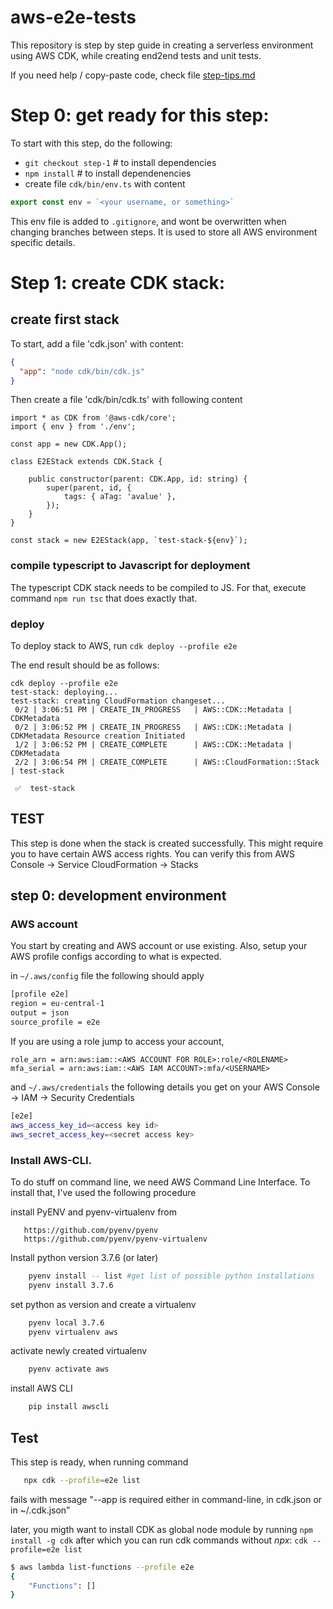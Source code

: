 # aws-e2e-tests

This repository is step by step guide in creating a serverless environment using AWS CDK, while creating end2end tests and unit tests. 

If you need help / copy-paste code, check file [step-tips.md](step-tips.md)

# Step 0: get ready for this step:
To start with this step, do the following:

   * `git checkout step-1`  # to install dependencies
   * `npm install`  # to install dependenencies
   * create file `cdk/bin/env.ts` with content
```typescript
export const env = `<your username, or something>`
```

This env file is added to `.gitignore`, and wont be overwritten when changing branches between steps. It is used to 
store all AWS environment specific details. 

# Step 1: create CDK stack:

## create first stack

To start, add a file 'cdk.json' with content:
```json
{
  "app": "node cdk/bin/cdk.js"
}
```

Then create a file 'cdk/bin/cdk.ts' with following content

```
import * as CDK from '@aws-cdk/core';
import { env } from './env';

const app = new CDK.App();

class E2EStack extends CDK.Stack {

    public constructor(parent: CDK.App, id: string) {
        super(parent, id, {
            tags: { aTag: 'avalue' },
        });
    }
}

const stack = new E2EStack(app, `test-stack-${env}`);
```

### compile typescript to Javascript for deployment

The typescript CDK stack needs to be compiled to JS. For that, execute command ```npm run tsc``` that does exactly that.

### deploy

To deploy stack to AWS, run `cdk deploy --profile e2e`

The end result should be as follows:
```
cdk deploy --profile e2e                                                                                                                                                  test-stack: deploying...
test-stack: creating CloudFormation changeset...
 0/2 | 3:06:51 PM | CREATE_IN_PROGRESS   | AWS::CDK::Metadata | CDKMetadata 
 0/2 | 3:06:52 PM | CREATE_IN_PROGRESS   | AWS::CDK::Metadata | CDKMetadata Resource creation Initiated
 1/2 | 3:06:52 PM | CREATE_COMPLETE      | AWS::CDK::Metadata | CDKMetadata 
 2/2 | 3:06:54 PM | CREATE_COMPLETE      | AWS::CloudFormation::Stack | test-stack 

 ✅  test-stack
```


## TEST

This step is done when the stack is created successfully. This might require you to have certain AWS access rights.
You can verify this from AWS Console -> Service CloudFormation -> Stacks

## step 0: development environment

### AWS account

You start by creating and AWS account or use existing. 
Also, setup your AWS profile configs according to what is expected. 

in `~/.aws/config` file the following should apply
```bash
[profile e2e]
region = eu-central-1
output = json
source_profile = e2e
```

If you are using a role jump to access your account,
```
role_arn = arn:aws:iam::<AWS ACCOUNT FOR ROLE>:role/<ROLENAME>
mfa_serial = arn:aws:iam::<AWS IAM ACCOUNT>:mfa/<USERNAME>
```

and `~/.aws/credentials`
the following details you get on your AWS Console -> IAM -> Security Credentials
```bash
[e2e]
aws_access_key_id=<access key id>
aws_secret_access_key=<secret access key>
```

### Install AWS-CLI. 

To do stuff on command line, we need AWS Command Line Interface. To install that, I've used the following procedure 

install PyENV and pyenv-virtualenv from 

``` 
   https://github.com/pyenv/pyenv 
   https://github.com/pyenv/pyenv-virtualenv
```

Install python version 3.7.6 (or later)

``` bash 
    pyenv install -- list #get list of possible python installations
    pyenv install 3.7.6
```

set python as version and create a virtualenv
```bash 
    pyenv local 3.7.6
    pyenv virtualenv aws
```
activate newly created virtualenv
```bash
    pyenv activate aws
```

install AWS CLI

```bash
    pip install awscli
```

## Test

This step is ready, when running command 
```bash
   npx cdk --profile=e2e list
```
fails with  message "--app is required either in command-line, in cdk.json or in ~/.cdk.json"

later, you migth want to install CDK as global node module by running `npm install -g cdk` after which you can run cdk commands without _npx_: `cdk --profile=e2e list`

```bash
$ aws lambda list-functions --profile e2e
{
    "Functions": []
}
```
